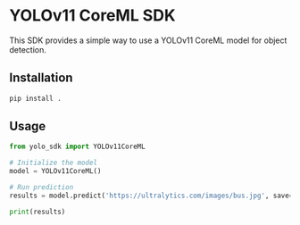 
# YOLOv11 CoreML SDK

This SDK provides a simple way to use a YOLOv11 CoreML model for object detection.

## Installation

```bash
pip install .
```

## Usage

```python
from yolo_sdk import YOLOv11CoreML

# Initialize the model
model = YOLOv11CoreML()

# Run prediction
results = model.predict('https://ultralytics.com/images/bus.jpg', save=True)

print(results)
```

